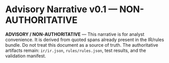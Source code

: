# Advisory Narrative v0.1 — NON-AUTHORITATIVE

**ADVISORY / NON-AUTHORITATIVE** — This narrative is for analyst convenience. It is derived from quoted spans already present in the IR/rules bundle. Do not treat this document as a source of truth. The authoritative artifacts remain: `ir/ir.json`, `rules/rules.json`, test results, and the validation manifest.
